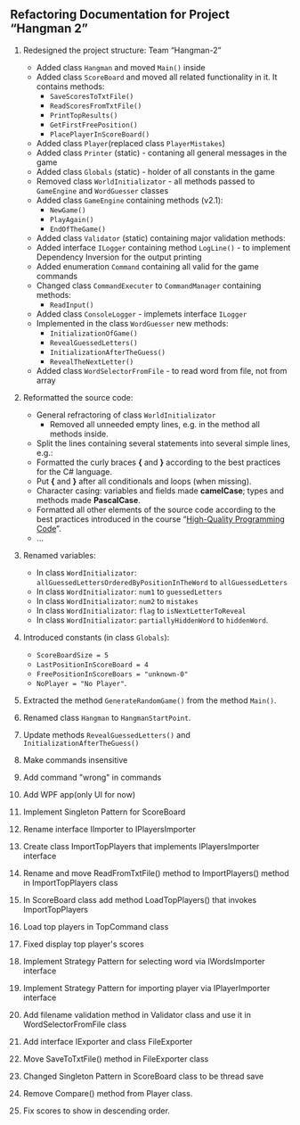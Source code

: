 Refactoring Documentation for Project “Hangman 2”
------------------------------------------------------

1.  Redesigned the project structure: Team “Hangman-2”
	-   Added class `Hangman` and moved `Main()` inside
	-   Added class `ScoreBoard` and moved all related functionality in it. It contains methods:
		- `SaveScoresToTxtFile()`
		- `ReadScoresFromTxtFile()`
		- `PrintTopResults()`
		- `GetFirstFreePosition()`
		- `PlacePlayerInScoreBoard()`
	-   Added class `Player`(replaced class `PlayerMistakes`)
	-   Added class `Printer` (static) - contaning all general messages in the game
	-   Added class `Globals` (static) - holder of all constants in the game
	-   Removed class `WorldInitializator` - all methods passed to `GameEngine` and `WordGuesser` classes
	-   Added class `GameEngine` containing methods (v2.1): 
		- `NewGame()`
		- `PlayAgain()`
		- `EndOfTheGame()`
	-   Added class `Validator` (static) containing major validation methods:
	-   Added interface `ILogger` containing method `LogLine()` - to implement Dependency Inversion for the output printing
	-   Added enumeration `Command` containing all valid for the game commands
	-   Changed class `CommandExecuter` to `CommandManager` containing methods:
		- `ReadInput()`
	-   Added class `ConsoleLogger` - implemets interface `ILogger`
	-   Implemented in the class `WordGuesser` new methods:
		- `InitializationOfGame()`
		- `RevealGuessedLetters()`
		- `InitializationAfterTheGuess()`
		- `RevealTheNextLetter()`
	-   Added class `WordSelectorFromFile` - to read word from file, not from array

2.  Reformatted the source code:
	-   General refractoring of class `WorldInitializator`
		- Removed all unneeded empty lines, e.g. in the method all methods inside.
	-   Split the lines containing several statements into several simple lines, e.g.:
	-   Formatted the curly braces **{** and **}** according to the best practices for the C\# language.
	-   Put **{** and **}** after all conditionals and loops (when missing).
	-   Character casing: variables and fields made **camelCase**; types and methods made **PascalCase**.
	-   Formatted all other elements of the source code according to the best practices introduced in the course “[High-Quality Programming Code](http://telerikacademy.com/Courses/Courses/Details/244)”.
	-   ...
3.  Renamed variables:
	-   In class `WordInitializator`: `allGuessedLettersOrderedByPositionInTheWord` to `allGuessedLetters`
	-   In class `WordInitializator`: `num1` to `guessedLetters`
	-   In class `WordInitializator`: `num2` to `mistakes`
	-   In class `WordInitializator`: `flag` to `isNextLetterToReveal`
	-   In class `WordInitializator`: `partiallyHiddenWord` to `hiddenWord`.
4.  Introduced constants (in class `Globals`):
	-   `ScoreBoardSize = 5`
	-   `LastPositionInScoreBoard = 4`
	-   `FreePositionInScoreBoars = "unknown-0"`
	-   `NoPlayer = "No Player"`. 
5.  Extracted the method `GenerateRandomGame()` from the method `Main()`.
6.  Renamed class `Hangman` to `HangmanStartPoint`.
7.  Update methods `RevealGuessedLetters()` and `InitializationAfterTheGuess()`
8.  Make commands insensitive
9.  Add command "wrong" in commands
10. Add WPF app(only UI for now)
11. Implement Singleton Pattern for ScoreBoard
12. Rename interface IImporter to IPlayersImporter
13. Create class ImportTopPlayers that implements IPlayersImporter interface
14. Rename and move ReadFromTxtFile() method to ImportPlayers() method in ImportTopPlayers class
15. In ScoreBoard class add method LoadTopPlayers() that invokes ImportTopPlayers
16. Load top players in TopCommand class
17. Fixed display top player's scores
18. Implement Strategy Pattern for selecting word via IWordsImporter interface
19. Implement Strategy Pattern for importing player via IPlayerImporter interface
20. Add filename validation method in Validator class and use it in WordSelectorFromFile class
21. Add interface IExporter and class FileExporter
22. Move SaveToTxtFile() method in FileExporter class
23. Changed Singleton Pattern in ScoreBoard class to be thread save
24. Remove Compare() method from Player class.
25. Fix scores to show in descending order.